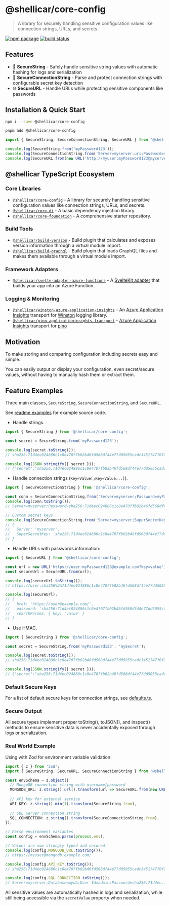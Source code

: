 # @shellicar/core-config

> A library for securely handling sensitive configuration values like connection strings, URLs, and secrets.

[![npm package](https://img.shields.io/npm/v/@shellicar/core-config.svg)](https://npmjs.com/package/@shellicar/core-config)
[![build status](https://github.com/shellicar/core-config/actions/workflows/node.js.yml/badge.svg)](https://github.com/shellicar/core-config/actions/workflows/node.js.yml)

## Features

- 🔐 **SecureString** - Safely handle sensitive string values with automatic hashing for logs and serialization
- 🔗 **SecureConnectionString** - Parse and protect connection strings with configurable secret key detection
- 🌐 **SecureURL** - Handle URLs while protecting sensitive components like passwords

## Installation & Quick Start

```sh
npm i --save @shellicar/core-config
```

```sh
pnpm add @shellicar/core-config
```

```ts
import { SecureString, SecureConnectionString, SecureURL } from '@shellicar/core-config';

console.log(SecureString.from('myPassword123'));
console.log(SecureConnectionString.from('Server=myserver.uri;Password=myPassword123'));
console.log(SecureURL.from(new URL('http://myuser:myPassword123@myserver.uri')));
```

<!-- BEGIN_ECOSYSTEM -->

## @shellicar TypeScript Ecosystem

### Core Libraries

- [`@shellicar/core-config`](https://github.com/shellicar/core-config) - A library for securely handling sensitive configuration values like connection strings, URLs, and secrets.
- [`@shellicar/core-di`](https://github.com/shellicar/core-di) - A basic dependency injection library.
- [`@shellicar/core-foundation`](https://github.com/shellicar/core-foundation) - A comprehensive starter repository.

### Build Tools

- [`@shellicar/build-version`](https://github.com/shellicar/build-version) - Build plugin that calculates and exposes version information through a virtual module import.
- [`@shellicar/build-graphql`](https://github.com/shellicar/build-graphql) - Build plugin that loads GraphQL files and makes them available through a virtual module import.

### Framework Adapters

- [`@shellicar/svelte-adapter-azure-functions`](https://github.com/shellicar/svelte-adapter-azure-functions) - A [SvelteKit adapter](https://kit.svelte.dev/docs/adapters) that builds your app into an Azure Function.

### Logging & Monitoring

- [`@shellicar/winston-azure-application-insights`](https://github.com/shellicar/winston-azure-application-insights) - An [Azure Application Insights](https://azure.microsoft.com/en-us/services/application-insights/) transport for [Winston](https://github.com/winstonjs/winston) logging library.
- [`@shellicar/pino-applicationinsights-transport`](https://github.com/shellicar/pino-applicationinsights-transport) - [Azure Application Insights](https://azure.microsoft.com/en-us/services/application-insights) transport for [pino](https://github.com/pinojs/pino)

<!-- END_ECOSYSTEM -->

## Motivation

To make storing and comparing configuration including secrets easy and simple.

You can easily output or display your configuration, even secret/secure values, without having to manually hash them or extract them.

## Feature Examples

Three main classes, `SecureString`, `SecureConnectionString`, and `SecureURL`.

See [readme examples](./examples/readme/src) for example source code.

- Handle strings.

```typescript
import { SecureString } from '@shellicar/core-config';

const secret = SecureString.from('myPassword123');

console.log(secret.toString()); 
// sha256:71d4ec024886c1c8e4707fb02b46fd568df44e77dd5055cadc3451747f0f2716

console.log(JSON.stringify({ secret }));
// {"secret":"sha256:71d4ec024886c1c8e4707fb02b46fd568df44e77dd5055cadc3451747f0f2716"}
```

- Handle connection strings (`Key=Value[;Key=Value...]`).

```typescript
import { SecureConnectionString } from '@shellicar/core-config';

const conn = SecureConnectionString.from('Server=myserver;Password=myPassword123');
console.log(conn.toString());
// Server=myserver;Password=sha256:71d4ec024886c1c8e4707fb02b46fd568df44e77dd5055cadc3451747f0f2716

// Custom secret keys
console.log(SecureConnectionString.from('Server=myserver;SuperSecretKey=myPassword123', 'SuperSecretKey'));
// {
//   Server: 'myserver',
//   SuperSecretKey: 'sha256:71d4ec024886c1c8e4707fb02b46fd568df44e77dd5055cadc3451747f0f2716'
// }
```

- Handle URLs with passwords.information:

```typescript
import { SecureURL } from '@shellicar/core-config';

const url = new URL('https://user:myPassword123@example.com?key=value');
const secureUrl = SecureURL.from(url);

console.log(secureUrl.toString());
// https://user:sha256%3A71d4ec024886c1c8e4707fb02b46fd568df44e77dd5055cadc3451747f0f2716@example.com/?key=value

console.log(secureUrl);
// {
//   href: 'https://user@example.com/',
//   password: 'sha256:71d4ec024886c1c8e4707fb02b46fd568df44e77dd5055cadc3451747f0f2716',
//   searchParams: { key: 'value' }
// }
```

- Use HMAC.

```ts
import { SecureString } from '@shellicar/core-config';

const secret = SecureString.from('myPassword123', 'mySecret');

console.log(secret.toString()); 
// sha256:71d4ec024886c1c8e4707fb02b46fd568df44e77dd5055cadc3451747f0f2716

console.log(JSON.stringify({ secret }));
// {"secret":"sha256:71d4ec024886c1c8e4707fb02b46fd568df44e77dd5055cadc3451747f0f2716"}
```

### Default Secure Keys

For a list of default secure keys for connection strings, see [defaults.ts](./packages/core-config/src/defaults.ts).

### Secure Output

All secure types implement proper toString(), toJSON(), and inspect() methods to ensure sensitive data is never accidentally exposed through logs or serialization.

### Real World Example

Using with Zod for environment variable validation:

```typescript
import { z } from 'zod';
import { SecureString, SecureURL, SecureConnectionString } from '@shellicar/core-config';

const envSchema = z.object({
  // MongoDB connection string with username/password
  MONGODB_URL: z.string().url().transform(url => SecureURL.from(new URL(url))),
  
  // API key for external service
  API_KEY: z.string().min(1).transform(SecureString.from),
  
  // SQL Server connection string
  SQL_CONNECTION: z.string().transform(SecureConnectionString.from),
});

// Parse environment variables
const config = envSchema.parse(process.env);

// Values are now strongly typed and secured
console.log(config.MONGODB_URL.toString());
// https://myuser@mongodb.example.com/

console.log(config.API_KEY.toString());
// sha256:71d4ec024886c1c8e4707fb02b46fd568df44e77dd5055cadc3451747f0f2716

console.log(config.SQL_CONNECTION.toString());
// Server=myserver;Database=mydb;User Id=admin;Password=sha256:71d4ec...
```

All sensitive values are automatically hashed in logs and serialization, while still being accessible via the `secretValue` property when needed.

